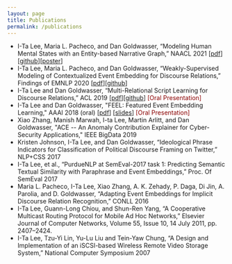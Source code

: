 ```yaml
---
layout: page
title: Publications
permalink: /publications
---
```


- I-Ta Lee, Maria L. Pacheco, and Dan Goldwasser, “Modeling Human Mental States with an Entity-based Narrative Graph,” NAACL 2021 [[pdf](https://arxiv.org/abs/2104.07079)][[github](https://github.com/doug919/entity_based_narrative_graph)][[poster](https://drive.google.com/file/d/1uA9XNmm1Y84bT6xmUTutlHPxsL7iVQJ-/view?usp=sharing)]
- I-Ta Lee, Maria L. Pacheco, and Dan Goldwasser, “Weakly-Supervised Modeling of Contextualized Event Embedding for Discourse Relations,” Findings of EMNLP 2020 [[pdf](/download/emnlp_20.pdf)][[github](https://github.com/doug919/narrative_graph_emnlp2020)]
- I-Ta Lee and Dan Goldwasser, “Multi-Relational Script Learning for Discourse Relations,” ACL 2019 [[pdf](https://www.aclweb.org/anthology/P19-1413)][[github](https://github.com/doug919/multi_relational_script_learning)] <span style="color:darkred">[Oral Presentation]</span>
- I-Ta Lee and Dan Goldwasser, "FEEL: Featured Event Embedding Learning," AAAI 2018 (oral) [[pdf](/download/aaai-18-camera.pdf)] [[slides](/download/aaai18_feel_final.pdf)] <span style="color:darkred">[Oral Presentation]</span>
- Xiao Zhang, Manish Marwah, I-ta Lee, Martin Arlitt, and Dan Goldwasser, "ACE -- An Anomaly Contribution Explainer for Cyber-Security Applications," IEEE BigData 2019
- Kristen Johnson, I-Ta Lee, and Dan Goldwasser, “Ideological Phrase Indicators for Classification of Political Discourse Framing on Twitter,” NLP+CSS 2017
- I-Ta Lee, et al., “PurdueNLP at SemEval-2017 task 1: Predicting Semantic Textual Similarity with Paraphrase and Event Embeddings,” Proc. Of SemEval 2017
- Maria L. Pacheco, I-Ta Lee, Xiao Zhang, A. K. Zehady, P. Daga, Di Jin, A. Parolia, and D. Goldwasser, “Adapting Event Embeddings for Implicit Discourse Relation Recognition,” CONLL 2016
- I-Ta Lee, Guann-Long Chiou, and Shun-Ren Yang, “A Cooperative Multicast Routing Protocol for Mobile Ad Hoc Networks,” Elsevier Journal of Computer Networks, Volume 55, Issue 10, 14 July 2011, pp. 2407–2424.
- I-Ta Lee, Tzu-Yi Lin, Yu-Lu Liu and Tein-Yaw Chung, “A Design and Implementation of an iSCSI-based Wireless Remote Video Storage System,” National Computer Symposium 2007
